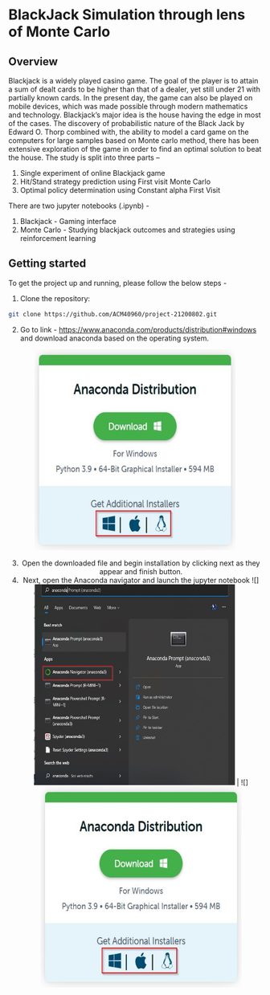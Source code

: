 # BlackJack Simulation through lens of Monte Carlo

## Overview

Blackjack is a widely played casino game. The goal of the player is to attain a sum of dealt cards to be higher than that of a dealer, yet still under 21 with partially known cards. In the present day, the game can also be played on mobile devices, which was made possible through modern mathematics and technology. Blackjack’s major idea is the house having the edge in most of the cases. The discovery of probabilistic nature of the Black Jack by Edward O. Thorp combined with, the ability to model a card game on the computers for large samples based on Monte carlo method, there has been extensive exploration of the game in order to find an optimal solution to beat the house. The study is split into three parts – 

1.	Single experiment of online Blackjack game
2.	Hit/Stand strategy prediction using First visit Monte Carlo
3.	Optimal policy determination using Constant alpha First Visit

There are two jupyter notebooks (.ipynb) - 

1. Blackjack - Gaming interface
2. Monte Carlo - Studying blackjack outcomes and strategies using reinforcement learning

## Getting started 

To get the project up and running, please follow the below steps - 

1. Clone the repository: 
```sh 
git clone https://github.com/ACM40960/project-21200802.git
  ```
2. Go to link - https://www.anaconda.com/products/distribution#windows and download anaconda based on the operating system. 
<div align="center">
  <img src="images/Anaconda.jpg" width="400" height="400">
  
  3. Open the downloaded file and begin installation by clicking next as they appear and finish button. 
  4. Next, open the Anaconda navigator and launch the jupyter notebook 
![]<img src="images/navigation.jpg" width="400" height="400">  |  ![]<img src="images/anaconda.jpg" width="400" height="400">
  
  

